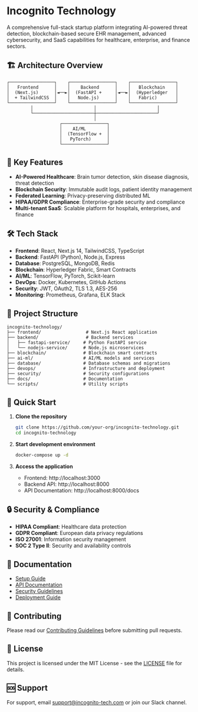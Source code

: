 # Incognito Technology

A comprehensive full-stack startup platform integrating AI-powered threat detection, blockchain-based secure EHR management, advanced cybersecurity, and SaaS capabilities for healthcare, enterprise, and finance sectors.

## 🏗️ Architecture Overview

```
┌─────────────────┐    ┌─────────────────┐    ┌─────────────────┐
│   Frontend      │    │    Backend      │    │   Blockchain    │
│  (Next.js)      │◄──►│  (FastAPI +     │◄──►│  (Hyperledger   │
│  + TailwindCSS  │    │   Node.js)      │    │   Fabric)       │
└─────────────────┘    └─────────────────┘    └─────────────────┘
         │                       │                       │
         └───────────────────────┼───────────────────────┘
                                 │
                    ┌─────────────────┐
                    │    AI/ML        │
                    │  (TensorFlow +  │
                    │   PyTorch)      │
                    └─────────────────┘
```

## 🚀 Key Features

- **AI-Powered Healthcare**: Brain tumor detection, skin disease diagnosis, threat detection
- **Blockchain Security**: Immutable audit logs, patient identity management
- **Federated Learning**: Privacy-preserving distributed ML
- **HIPAA/GDPR Compliance**: Enterprise-grade security and compliance
- **Multi-tenant SaaS**: Scalable platform for hospitals, enterprises, and finance

## 🛠️ Tech Stack

- **Frontend**: React, Next.js 14, TailwindCSS, TypeScript
- **Backend**: FastAPI (Python), Node.js, Express
- **Database**: PostgreSQL, MongoDB, Redis
- **Blockchain**: Hyperledger Fabric, Smart Contracts
- **AI/ML**: TensorFlow, PyTorch, Scikit-learn
- **DevOps**: Docker, Kubernetes, GitHub Actions
- **Security**: JWT, OAuth2, TLS 1.3, AES-256
- **Monitoring**: Prometheus, Grafana, ELK Stack

## 📁 Project Structure

```
incognito-technology/
├── frontend/                 # Next.js React application
├── backend/                  # Backend services
│   ├── fastapi-service/     # Python FastAPI service
│   └── nodejs-service/      # Node.js microservices
├── blockchain/              # Blockchain smart contracts
├── ai-ml/                   # AI/ML models and services
├── database/                # Database schemas and migrations
├── devops/                  # Infrastructure and deployment
├── security/                # Security configurations
├── docs/                    # Documentation
└── scripts/                 # Utility scripts
```

## 🚀 Quick Start

1. **Clone the repository**
   ```bash
   git clone https://github.com/your-org/incognito-technology.git
   cd incognito-technology
   ```

2. **Start development environment**
   ```bash
   docker-compose up -d
   ```

3. **Access the application**
   - Frontend: http://localhost:3000
   - Backend API: http://localhost:8000
   - API Documentation: http://localhost:8000/docs

## 🔒 Security & Compliance

- **HIPAA Compliant**: Healthcare data protection
- **GDPR Compliant**: European data privacy regulations
- **ISO 27001**: Information security management
- **SOC 2 Type II**: Security and availability controls

## 📖 Documentation

- [Setup Guide](./docs/setup.md)
- [API Documentation](./docs/api.md)
- [Security Guidelines](./docs/security.md)
- [Deployment Guide](./docs/deployment.md)

## 🤝 Contributing

Please read our [Contributing Guidelines](./docs/CONTRIBUTING.md) before submitting pull requests.

## 📄 License

This project is licensed under the MIT License - see the [LICENSE](LICENSE) file for details.

## 🆘 Support

For support, email support@incognito-tech.com or join our Slack channel.
